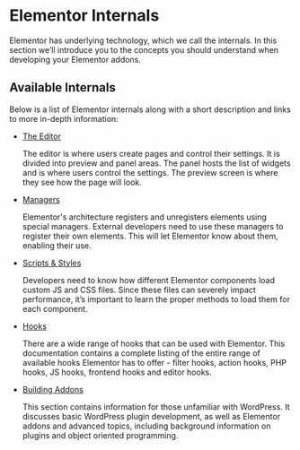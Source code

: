 # Elementor Internals

Elementor has underlying technology, which we call the internals. In this section we’ll introduce you to the concepts you should understand when developing your Elementor addons.

## Available Internals

Below is a list of Elementor internals along with a short description and links to more in-depth information:

* [The Editor](/editor/)

  The editor is where users create pages and control their settings. It is divided into preview and panel areas. The panel hosts the list of widgets and is where users control the settings. The preview screen is where they see how the page will look.

* [Managers](/managers/)

  Elementor's architecture registers and unregisters elements using special managers. External developers need to use these managers to register their own elements. This will let Elementor know about them, enabling their use.

* [Scripts & Styles](/scripts-styles/)

  Developers need to know how different Elementor components load custom JS and CSS files. Since these files can severely impact performance, it’s important to learn the proper methods to load them for each component.

* [Hooks](/hooks/)

  There are a wide range of hooks that can be used with Elementor. This documentation contains a complete listing of the entire range of available hooks Elementor has to offer - filter hooks, action hooks, PHP hooks, JS hooks, frontend hooks and editor hooks.

* [Building Addons](/addons/)

  This section contains information for those unfamiliar with WordPress. It discusses basic WordPress plugin development, as well as Elementor addons and advanced topics, including background information on plugins and object oriented programming.    
